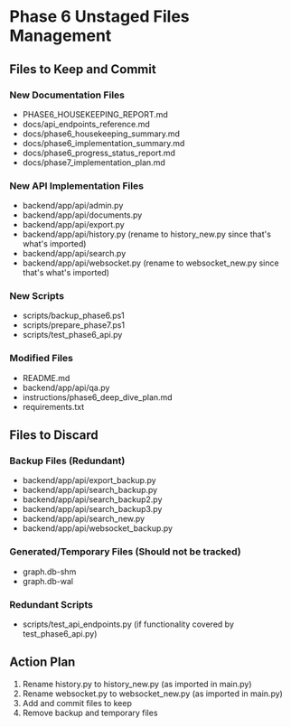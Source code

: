 # Phase 6 Unstaged Files Management

## Files to Keep and Commit

### New Documentation Files
- PHASE6_HOUSEKEEPING_REPORT.md
- docs/api_endpoints_reference.md
- docs/phase6_housekeeping_summary.md
- docs/phase6_implementation_summary.md 
- docs/phase6_progress_status_report.md
- docs/phase7_implementation_plan.md

### New API Implementation Files
- backend/app/api/admin.py
- backend/app/api/documents.py
- backend/app/api/export.py 
- backend/app/api/history.py (rename to history_new.py since that's what's imported)
- backend/app/api/search.py
- backend/app/api/websocket.py (rename to websocket_new.py since that's what's imported)

### New Scripts
- scripts/backup_phase6.ps1
- scripts/prepare_phase7.ps1
- scripts/test_phase6_api.py

### Modified Files
- README.md
- backend/app/api/qa.py
- instructions/phase6_deep_dive_plan.md
- requirements.txt

## Files to Discard

### Backup Files (Redundant)
- backend/app/api/export_backup.py
- backend/app/api/search_backup.py
- backend/app/api/search_backup2.py
- backend/app/api/search_backup3.py
- backend/app/api/search_new.py
- backend/app/api/websocket_backup.py

### Generated/Temporary Files (Should not be tracked)
- graph.db-shm
- graph.db-wal

### Redundant Scripts
- scripts/test_api_endpoints.py (if functionality covered by test_phase6_api.py)

## Action Plan

1. Rename history.py to history_new.py (as imported in main.py)
2. Rename websocket.py to websocket_new.py (as imported in main.py)
3. Add and commit files to keep
4. Remove backup and temporary files
